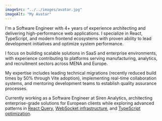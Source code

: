 ```yaml
---
imageSrc: "../../images/avatar.jpg"
imageAlt: "My Avatar"
---
```


I'm a Software Engineer with 4+ years of experience architecting and delivering high-performance web applications. I specialize in React, TypeScript, and modern frontend ecosystems with proven ability to lead development initiatives and optimize system performance.

I focus on building scalable solutions in SaaS and enterprise environments, with experience contributing to platforms serving manufacturing, analytics, and recruitment sectors across MENA and Europe.

My expertise includes leading technical migrations (recently reduced build times by 50% through Vite adoption), implementing real-time collaboration systems, and mentoring development teams to establish quality assurance processes.

Currently working as a Software Engineer at Siren Analytics, architecting enterprise-grade solutions for European clients while exploring advanced patterns in <ins>React Query</ins>, <ins>WebSocket infrastructure</ins>, and <ins>TypeScript optimization</ins>.


